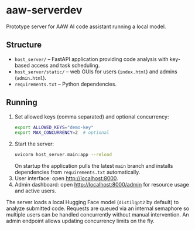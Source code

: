 # aaw-serverdev

Prototype server for AAW AI code assistant running a local model.

## Structure
- `host_server/` – FastAPI application providing code analysis with key-based access and task scheduling.
- `host_server/static/` – web GUIs for users (`index.html`) and admins (`admin.html`).
- `requirements.txt` – Python dependencies.

## Running
1. Set allowed keys (comma separated) and optional concurrency:
   ```bash
   export ALLOWED_KEYS="demo-key"
   export MAX_CONCURRENCY=2  # optional
   ```
2. Start the server:
   ```bash
   uvicorn host_server.main:app --reload
   ```
   On startup the application pulls the latest `main` branch and installs dependencies
   from `requirements.txt` automatically.
3. User interface: open [http://localhost:8000](http://localhost:8000).
4. Admin dashboard: open [http://localhost:8000/admin](http://localhost:8000/admin) for resource usage and active users.

The server loads a local Hugging Face model (`distilgpt2` by default) to analyze submitted code. Requests are queued via an internal semaphore so multiple users can be handled concurrently without manual intervention. An admin endpoint allows updating concurrency limits on the fly.
